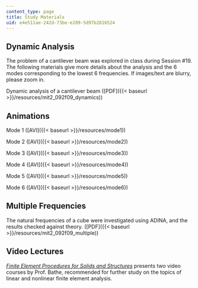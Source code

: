 ```yaml
---
content_type: page
title: Study Materials
uid: e4e511ae-242d-73be-e289-5d97b2816524
---
```


Dynamic Analysis
----------------

The problem of a cantilever beam was explored in class during Session #19. The following materials give more details about the analysis and the 6 modes corresponding to the lowest 6 frequencies. If images/text are blurry, please zoom in.

Dynamic analysis of a cantilever beam ([PDF]({{< baseurl >}}/resources/mit2_092f09_dynamics))

Animations
----------

Mode 1 ([AVI]({{< baseurl >}}/resources/mode1))

Mode 2 ([AVI]({{< baseurl >}}/resources/mode2))

Mode 3 ([AVI]({{< baseurl >}}/resources/mode3))

Mode 4 ([AVI]({{< baseurl >}}/resources/mode4))

Mode 5 ([AVI]({{< baseurl >}}/resources/mode5))

Mode 6 ([AVI]({{< baseurl >}}/resources/mode6))

Multiple Frequencies
--------------------

The natural frequencies of a cube were investigated using ADINA, and the results checked against theory. ([PDF]({{< baseurl >}}/resources/mit2_092f09_multiple))

Video Lectures
--------------

[_Finite Element Procedures for Solids and Structures_](/courses/res-2-002-finite-element-procedures-for-solids-and-structures-spring-2010) presents two video courses by Prof. Bathe, recommended for further study on the topics of linear and nonlinear finite element analysis.